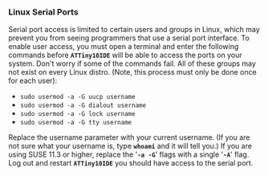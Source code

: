 ### Linux Serial Ports
Serial port access is limited to certain users and groups in Linux, which may prevent you from seeing programmers that use a serial port interface. To enable user access, you must open a terminal and enter the following commands before **`ATTiny10IDE`** will be able to access the ports on your system. Don't worry if some of the commands fail. All of these groups may not exist on every Linux distro. (Note, this process must only be done once for each user):

  + `sudo usermod -a -G uucp username`
  + `sudo usermod -a -G dialout username`
  + `sudo usermod -a -G lock username`
  + `sudo usermod -a -G tty username`

Replace the username parameter with your current username. (If you are not sure what your username is, type **`whoami`** and it will tell you.) If you are using SUSE 11.3 or higher, replace the '**`-a -G`**' flags with a single '**`-A`**' flag. Log out and restart **`ATTiny10IDE`** you should have access to the serial port.